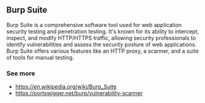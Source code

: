 ## Burp Suite
Burp Suite is a comprehensive software tool used for web application security testing and penetration testing. It's known for its ability to intercept, inspect, and modify HTTP/HTTPS traffic, allowing security professionals to identify vulnerabilities and assess the security posture of web applications. Burp Suite offers various features like an HTTP proxy, a scanner, and a suite of tools for manual testing. 


### See more
- https://en.wikipedia.org/wiki/Burp_Suite
- https://portswigger.net/burp/vulnerability-scanner
